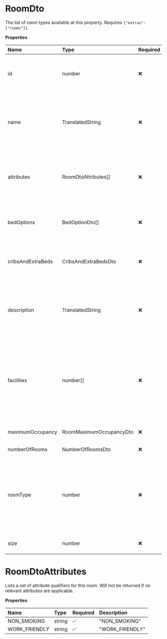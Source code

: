 # RoomDto

The list of room types available at this property. Requires `{"extras":["rooms"]}`.

**Properties**

| Name              | Type                    | Required | Description                                                                                                                                                       |
| :---------------- | :---------------------- | :------- | :---------------------------------------------------------------------------------------------------------------------------------------------------------------- |
| id                | number                  | ❌       | A signed integer number that uniquely identifies an accommodation property room.                                                                                  |
| name              | TranslatedString        | ❌       | Translated description of this room. The maximum number of characters returned may be limited by contract.                                                        |
| attributes        | RoomDtoAttributes[]     | ❌       | Lists a set of attribute qualifiers for this room. Will not be returned if no relevant attributes are applicable.                                                 |
| bedOptions        | BedOptionDto[]          | ❌       | Lists all possible bedding options for this room or apartment.                                                                                                    |
| cribsAndExtraBeds | CribsAndExtraBedsDto    | ❌       | Lists room options regarding adding cribs and/or extra beds.                                                                                                      |
| description       | TranslatedString        | ❌       | Translated description of this room. The maximum number of characters returned may be limited by contract.                                                        |
| facilities        | number[]                | ❌       | A signed integer number that uniquely identifies an accommodation property room facility. Examples of facilities are: Coffee/Tea maker, TV, Airconditioning, etc. |
| maximumOccupancy  | RoomMaximumOccupancyDto | ❌       | Occupancy limits and options.                                                                                                                                     |
| numberOfRooms     | NumberOfRoomsDto        | ❌       | Total rooms available.                                                                                                                                            |
| roomType          | number                  | ❌       | A signed integer number that uniquely identifies an accommodation property room type. Example of room types are: Suite, Apartment, Twin/Double etc.               |
| size              | number                  | ❌       | The room area in square meters.                                                                                                                                   |

# RoomDtoAttributes

Lists a set of attribute qualifiers for this room. Will not be returned if no relevant attributes are applicable.

**Properties**

| Name          | Type   | Required | Description     |
| :------------ | :----- | :------- | :-------------- |
| NON_SMOKING   | string | ✅       | "NON_SMOKING"   |
| WORK_FRIENDLY | string | ✅       | "WORK_FRIENDLY" |

<!-- This file was generated by liblab | https://liblab.com/ -->
